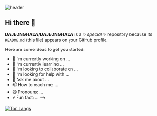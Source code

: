 ![header](https://capsule-render.vercel.app/api?type=waving&height=100&color=gradient&customColorList=EAE4F5,FCCAC9&text=Data%20Analysis%20박다정%20입니다.&fontSize=30&section=header&reversal=true&fontColor=black&fontAlign=50&fontAlignY=90&descAlign=66&)



## Hi there 👋

**DAJEONGHADA/DAJEONGHADA** is a ✨ _special_ ✨ repository because its `README.md` (this file) appears on your GitHub profile.

Here are some ideas to get you started:

- 🔭 I’m currently working on ...
- 🌱 I’m currently learning ...
- 👯 I’m looking to collaborate on ...
- 🤔 I’m looking for help with ...
- 💬 Ask me about ...
- 📫 How to reach me: ...
- 😄 Pronouns: ...
- ⚡ Fun fact: ...
-->
  
[![Top Langs](https://github-readme-stats.vercel.app/api/top-langs/?username=anuraghazra&layout=donut-vertical)](https://github.com/anuraghazra/github-readme-stats)
